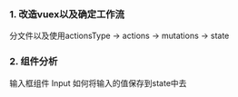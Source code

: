 ### 1. 改造vuex以及确定工作流
 分文件以及使用actionsType  -> actions -> mutations -> state

### 2. 组件分析

输入框组件 Input
如何将输入的值保存到state中去

